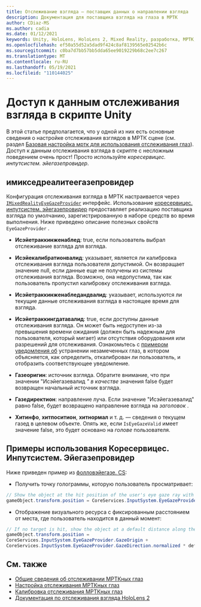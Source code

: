 ```yaml
---
title: Отслеживание взгляда — поставщик данных о направлении взгляда
description: Документация для поставщика взгляда на глаза в МРТК
author: CDiaz-MS
ms.author: cadia
ms.date: 01/12/2021
keywords: Unity, HoloLens, HoloLens 2, Mixed Reality, разработка, МРТК, Эйетраккинг, Эйегазе,
ms.openlocfilehash: ef50a55d52a5dad9f424c8af8139565e02542b6c
ms.sourcegitcommit: c0ba7d7bb57bb5dda65ee9019229b68c2ee7c267
ms.translationtype: MT
ms.contentlocale: ru-RU
ms.lasthandoff: 05/19/2021
ms.locfileid: "110144025"
---
```

# <a name="accessing-eye-tracking-data-in-your-unity-script"></a>Доступ к данным отслеживания взгляда в скрипте Unity

В этой статье предполагается, что у одной из них есть основные сведения о настройке отслеживания взглядов в МРТК сцене (см. раздел [Базовая настройка мртк для использования отслеживания глаз](eye-tracking-basic-setup.md)).
Доступ к данным отслеживания взгляда в скрипте с несложным поведением очень прост! Просто используйте *коресервицес. инпутсистем. эйегазепровидер*.

## <a name="imixedrealityeyegazeprovider"></a>имикседреалитеегазепровидер

Конфигурация отслеживания взгляда в МРТК настраивается через [`IMixedRealityEyeGazeProvider`](xref:Microsoft.MixedReality.Toolkit.Input.IMixedRealityEyeGazeProvider) интерфейс. Использование [коресервицес. инпутсистем. эйегазепровидер](eye-tracking-eye-gaze-provider.md) предоставляет реализацию поставщика взгляда по умолчанию, зарегистрированную в наборе средств во время выполнения.
Ниже приведено описание полезных свойств `EyeGazeProvider` .

- **Исэйетраккинженаблед**: true, если пользователь выбрал отслеживание взгляда для взгляда.

- **Исэйекалибратионвалид**: указывает, является ли калибровка отслеживания взгляда пользователя допустимой.
Он возвращает значение null, если данные еще не получены из системы отслеживания взгляда.
Возможно, она недопустима, так как пользователь пропустил калибровку отслеживания взгляда.

- **Исэйетраккинженабледандвалид**: указывает, используются ли текущие данные отслеживания взгляда в настоящее время для взгляда.

- **Исэйетраккингдатавалид**: true, если доступны данные отслеживания взгляда.
Он может быть недоступен из-за превышения времени ожидания (должен быть надежным для пользователя, который мигает) или отсутствия оборудования или разрешений для отслеживания.
Ознакомьтесь с [примером уведомления об](eye-tracking-is-user-calibrated.md) устранении незамеченных глаз, в котором объясняется, как определить, откалиброван ли пользователь, и отобразить соответствующее уведомление.

- **Газеоригин**: источник взгляда.
Обратите внимание, что при значении "Исэйегазевалид *" в качестве* значения false будет возвращен начальный источник взгляда.

- **Газедиректион**: направление луча.
Если значение "Исэйегазевалид" равно false, будет возвращено направление взгляда на *заголовок* .

- **Хитинфо**, **хитпоситион**, **хитнормал** и т. д. — сведения о текущем газед в целевом объекте.
Опять же, если `IsEyeGazeValid` имеет значение false, это будет основано на *голове* пользователя.

## <a name="examples-for-using-coreservicesinputsystemeyegazeprovider"></a>Примеры использования Коресервицес. Инпутсистем. Эйегазепровидер

Ниже приведен пример из [фолловэйегазе. CS](xref:Microsoft.MixedReality.Toolkit.Examples.Demos.EyeTracking.FollowEyeGaze):

- Получить точку голограммы, которую пользователь просматривает:

```c#
// Show the object at the hit position of the user's eye gaze ray with the target.
gameObject.transform.position = CoreServices.InputSystem.EyeGazeProvider.HitPosition;
```

- Отображение визуального ресурса с фиксированным расстоянием от места, где пользователь находится в данный момент:

```c#
// If no target is hit, show the object at a default distance along the gaze ray.
gameObject.transform.position =
CoreServices.InputSystem.EyeGazeProvider.GazeOrigin +
CoreServices.InputSystem.EyeGazeProvider.GazeDirection.normalized * defaultDistanceInMeters;
```

## <a name="see-also"></a>См. также

- [Общие сведения об отслеживании МРТКных глаз](eye-tracking-main.md)
- [Настройка отслеживания МРТКных глаз](eye-tracking-basic-setup.md)
- [Калибровка отслеживания МРТКных глаз](eye-tracking-is-user-calibrated.md)
- [Документация по отслеживания взгляда HoloLens 2](/windows/mixed-reality/eye-tracking)